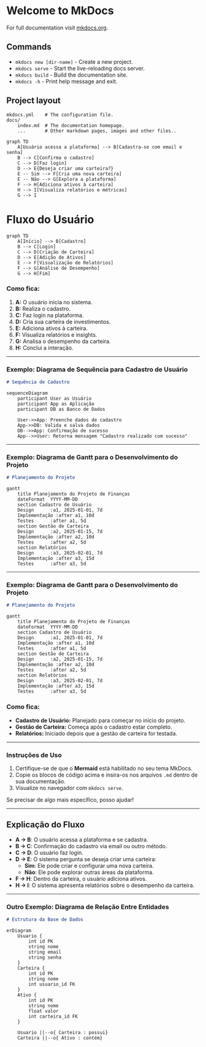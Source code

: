 # Welcome to MkDocs

For full documentation visit [mkdocs.org](https://www.mkdocs.org).

## Commands

* `mkdocs new [dir-name]` - Create a new project.
* `mkdocs serve` - Start the live-reloading docs server.
* `mkdocs build` - Build the documentation site.
* `mkdocs -h` - Print help message and exit.

## Project layout

    mkdocs.yml    # The configuration file.
    docs/
        index.md  # The documentation homepage.
        ...       # Other markdown pages, images and other files..


```mermaid
graph TD
    A[Usuário acessa a plataforma] --> B[Cadastra-se com email e senha]
    B --> C[Confirma o cadastro]
    C --> D[Faz login]
    D --> E{Deseja criar uma carteira?}
    E -- Sim --> F[Cria uma nova carteira]
    E -- Não --> G[Explora a plataforma]
    F --> H[Adiciona ativos à carteira]
    H --> I[Visualiza relatórios e métricas]
    G --> I
```

# Fluxo do Usuário

```mermaid
graph TD
    A[Início] --> B[Cadastro]
    B --> C[Login]
    C --> D[Criação de Carteira]
    D --> E[Adição de Ativos]
    E --> F[Visualização de Relatórios]
    F --> G[Análise de Desempenho]
    G --> H[Fim]
```

### Como fica:
1. **A:** O usuário inicia no sistema.
2. **B:** Realiza o cadastro.
3. **C:** Faz login na plataforma.
4. **D:** Cria sua carteira de investimentos.
5. **E:** Adiciona ativos à carteira.
6. **F:** Visualiza relatórios e insights.
7. **G:** Analisa o desempenho da carteira.
8. **H:** Conclui a interação.

---

### Exemplo: Diagrama de Sequência para Cadastro de Usuário

```markdown
# Sequência de Cadastro
```
```mermaid
sequenceDiagram
    participant User as Usuário
    participant App as Aplicação
    participant DB as Banco de Dados

    User->>App: Preenche dados de cadastro
    App->>DB: Valida e salva dados
    DB-->>App: Confirmação de sucesso
    App-->>User: Retorna mensagem "Cadastro realizado com sucesso"
```

---

### Exemplo: Diagrama de Gantt para o Desenvolvimento do Projeto

```markdown
# Planejamento do Projeto
```
```mermaid
gantt
    title Planejamento do Projeto de Finanças
    dateFormat  YYYY-MM-DD
    section Cadastro de Usuário
    Design      :a1, 2025-01-01, 7d
    Implementação :after a1, 10d
    Testes      :after a1, 5d
    section Gestão de Carteira
    Design      :a2, 2025-01-15, 7d
    Implementação :after a2, 10d
    Testes      :after a2, 5d
    section Relatórios
    Design      :a3, 2025-02-01, 7d
    Implementação :after a3, 15d
    Testes      :after a3, 5d

```
---

### Exemplo: Diagrama de Gantt para o Desenvolvimento do Projeto

```markdown
# Planejamento do Projeto
```

```mermaid
gantt
    title Planejamento do Projeto de Finanças
    dateFormat  YYYY-MM-DD
    section Cadastro de Usuário
    Design      :a1, 2025-01-01, 7d
    Implementação :after a1, 10d
    Testes      :after a1, 5d
    section Gestão de Carteira
    Design      :a2, 2025-01-15, 7d
    Implementação :after a2, 10d
    Testes      :after a2, 5d
    section Relatórios
    Design      :a3, 2025-02-01, 7d
    Implementação :after a3, 15d
    Testes      :after a3, 5d
```

### Como fica:
- **Cadastro de Usuário:** Planejado para começar no início do projeto.
- **Gestão de Carteira:** Começa após o cadastro estar completo.
- **Relatórios:** Iniciado depois que a gestão de carteira for testada.

---

### Instruções de Uso
1. Certifique-se de que o **Mermaid** está habilitado no seu tema MkDocs.
2. Copie os blocos de código acima e insira-os nos arquivos `.md` dentro de sua documentação.
3. Visualize no navegador com `mkdocs serve`.

Se precisar de algo mais específico, posso ajudar!



---

## **Explicação do Fluxo**

- **A → B**: O usuário acessa a plataforma e se cadastra.
- **B → C**: Confirmação do cadastro via email ou outro método.
- **C → D**: O usuário faz login.
- **D → E**: O sistema pergunta se deseja criar uma carteira:
  - **Sim**: Ele pode criar e configurar uma nova carteira.
  - **Não**: Ele pode explorar outras áreas da plataforma.
- **F → H**: Dentro da carteira, o usuário adiciona ativos.
- **H → I**: O sistema apresenta relatórios sobre o desempenho da carteira.

---

### Outro Exemplo: Diagrama de Relação Entre Entidades

```markdown
# Estrutura da Base de Dados
```
```mermaid
erDiagram
    Usuario {
        int id PK
        string nome
        string email
        string senha
    }
    Carteira {
        int id PK
        string nome
        int usuario_id FK
    }
    Ativo {
        int id PK
        string nome
        float valor
        int carteira_id FK
    }

    Usuario ||--o{ Carteira : possui}
    Carteira ||--o{ Ativo : contém}
```